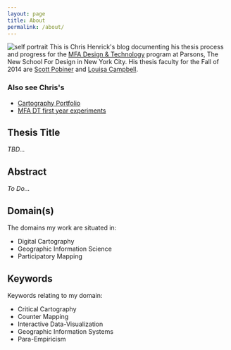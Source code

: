 ```yaml
---
layout: page
title: About 
permalink: /about/
---
```


![self portrait](../img/cafe-instagram.png)
This is Chris Henrick's blog documenting his thesis process and progress for the [MFA Design & Technology](http://www.newschool.edu/parsons/mfa-design-technology/) program at Parsons, The New School For Design in New York City. His thesis faculty for the Fall of 2014 are [Scott Pobiner](http://www.newschool.edu/parsons/faculty.aspx?id=4e44-6331-4f44-5134) and [Louisa Campbell](http://mfadt.parsons.edu/2014/faculty/louisa-campbell).

### Also see Chris's
- [Cartography Portfolio](http://chrishenrick.com)
- [MFA DT first year experiments](http://chenrickmfadt.wordpress.com/)

## Thesis Title

*TBD...*

## Abstract

*To Do...*

## Domain(s)
The domains my work are situated in:  

- Digital Cartography 
- Geographic Information Science 
- Participatory Mapping

## Keywords
Keywords relating to my domain:  

- Critical Cartography
- Counter Mapping
- Interactive Data-Visualization
- Geographic Information Systems
- Para-Empiricism